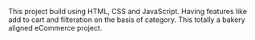 This project build using HTML, CSS and JavaScript. Having features like add to cart and filteration on the basis of category. This totally a bakery aligned eCommerce project.

